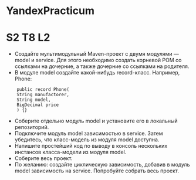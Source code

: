 # YandexPracticum

# S2 T8 L2

- Создайте мультимодульный Maven-проект с двумя модулями — model и service. Для этого необходимо создать корневой POM со ссылками на дочерние, а также дочерние со ссылками на родителя.
- В модуле model создайте какой-нибудь record-класс. Например, Phone:

```
    public record Phone(
    String manufactorer,
    String model,
    BigDecimal price
    ) {}
```

- Соберите отдельно модуль model и установите его в локальный репозиторий.
- Подключите модуль model зависимостью в service. Затем убедитесь, что класс-модель из модуля model доступна.
- Напишите простейший код по выводу в консоль нескольких инстансов класса-модели из модуля model.
- Соберите весь проект.
- По желанию: создайте циклическую зависимость, добавив в модуль model зависимость на service. Попробуйте собрать весь проект.
